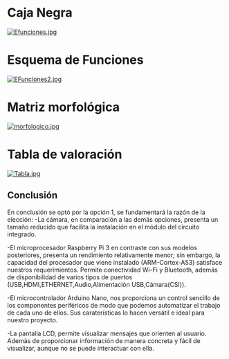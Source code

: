 # Caja Negra
[![Efunciones.jpg](https://i.postimg.cc/6qnHZk7r/Efunciones.jpg)](https://postimg.cc/T52qMHJ1)
# Esquema de Funciones
[![EFunciones2.jpg](https://i.postimg.cc/ncH4yBWk/EFunciones2.jpg)](https://postimg.cc/py658hRh)
# Matriz morfológica
[![morfologico.jpg](https://i.postimg.cc/130Z8xBP/morfologico.jpg)](https://postimg.cc/18zddjbY)
# Tabla de valoración
[![Tabla.jpg](https://i.postimg.cc/cC6nJBNy/Tabla.jpg)](https://postimg.cc/wR8vfJv0)
## Conclusión
En conclusión se optó por la opción 1, se fundamentará la razón de la elección:
-La cámara, en comparación a las demás opciones, presenta un tamaño reducido que facilita la instalación en el módulo del circuito integrado.

-El microprocesador Raspberry Pi 3 en contraste con sus modelos posteriores, presenta un rendimiento relativamente menor; sin embargo, la capacidad del procesador que viene instalado (ARM-Cortex-A53) satisface nuestros requerimientos. Permite conectividad Wi-Fi y Bluetooth, además de disponibilidad de varios tipos de puertos (USB,HDMI,ETHERNET,Audio,Alimentación USB,Cámara(CSI)).

-El microcontrolador Arduino Nano, nos proporciona un control sencillo de los componentes periféricos de modo que podemos automatizar el trabajo de cada uno de ellos. Sus caraterísticas lo hacen versátil e ideal para nuestro proyecto.

-La pantalla LCD, permite visualizar mensajes que orienten al usuario. Además de proporcionar información de manera concreta y fácil de visualizar, aunque no se puede interactuar con ella.
